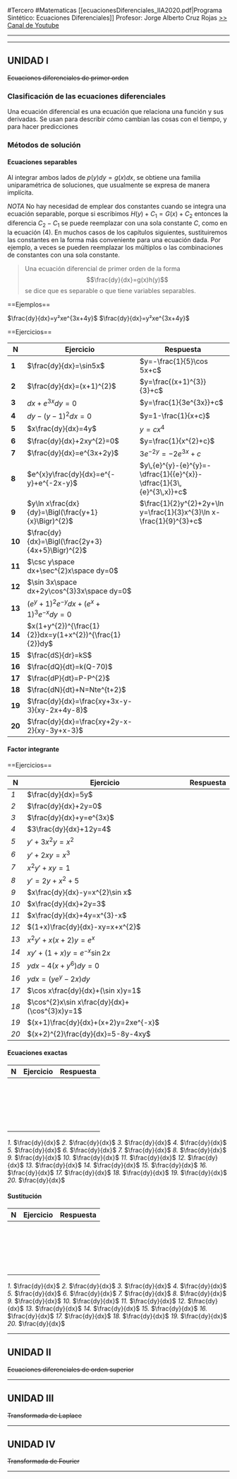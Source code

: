 #Tercero #Matematicas
[[ecuacionesDiferenciales_IIA2020.pdf|Programa Sintético: Ecuaciones Diferenciales]]
Profesor: Jorge Alberto Cruz Rojas [ >> Canal de Youtube](https://www.youtube.com/@SinlimitesconJorge)
____
----

## UNIDAD I
~~Ecuaciones diferenciales de primer orden~~
### Clasificación de las ecuaciones diferenciales

Una ecuación diferencial es una ecuación que relaciona una función y sus derivadas. Se usan para describir cómo cambian las cosas con el tiempo, y para hacer predicciones

### Métodos de solución
#### Ecuaciones separables
Al integrar ambos lados de $p(y)dy=g(x)dx$, se obtiene una familia uniparamétrica de soluciones, que usualmente se expresa de manera implícita. 

_NOTA_ No hay necesidad de emplear dos constantes cuando se integra una ecuación separable, porque si escribimos $H(y)+C_{1}=G(x)+C_{2}$ entonces la diferencia $C_{2}-C_{1}$ se puede reemplazar con una sola constante $C$, como en la ecuación (4). En muchos casos de los capítulos siguientes, sustituiremos las constantes en la forma más conveniente para una ecuación dada. Por ejemplo, a veces se pueden reemplazar los múltiplos o las combinaciones de constantes con una sola constante.

>Una ecuación diferencial de primer orden de la forma
$$\frac{dy}{dx}=g(x)h(y)$$
 se dice que es separable o que tiene variables separables.

==Ejemplos==

$\frac{dy}{dx}=y²xe^{3x+4y}$
$\frac{dy}{dx}=y²xe^{3x+4y}$


==Ejercicios==

| N      | Ejercicio                                               | Respuesta                                                           |
| ------ | ------------------------------------------------------- | ------------------------------------------------------------------- |
| __1__  | $\frac{dy}{dx}=\sin5x$                                  | $y=-\frac{1}{5}\cos 5x+c$                                           |
| __2__  | $\frac{dy}{dx}=(x+1)^{2}$                               | $y=\frac{(x+1)^{3}}{3}+c$                                           |
| __3__  | $dx+e^{3x}dy=0$                                         | $y=\frac{1}{3e^{3x}}+c$                                             |
| __4__  | $dy-(y-1)^{2}dx=0$                                      | $y=1-\frac{1}{x+c}$                                                 |
| __5__  | $x\frac{dy}{dx}=4y$                                     | $y=cx^{4}$                                                          |
| __6__  | $\frac{dy}{dx}+2xy^{2}=0$                               | $y=\frac{1}{x^{2}+c}$                                               |
| __7__  | $\frac{dy}{dx}=e^{3x+2y}$                               | $3e^{-2y}=-2e^{3x}+c$                                               |
| __8__  | $e^{x}y\frac{dy}{dx}=e^{-y}+e^{-2x-y}$                  | $y\,{e}^{y}-{e}^{y}=-\dfrac{1}{{e}^{x}}-\dfrac{1}{3\,{e}^{3\,x}}+c$ |
| __9__  | $y\ln x\frac{dx}{dy}=\Bigl(\frac{y+1}{x}\Bigr)^{2}$     | $\frac{1}{2}y^{2}+2y+\ln y=\frac{1}{3}x^{3}\ln x-\frac{1}{9}^{3}+c$ |
| __10__ | $\frac{dy}{dx}=\Bigl(\frac{2y+3}{4x+5}\Bigr)^{2}$       |                                                                     |
| __11__ | $\csc y\space dx+\sec^{2}x\space dy=0$                  |                                                                     |
| __12__ | $\sin 3x\space dx+2y\cos^{3}3x\space dy=0$              |                                                                     |
| __13__ | $(e^{y}+1)^{2}e^{-y}dx+(e^{x}+1)^{3}e^{-x}dy=0$         |                                                                     |
| __14__ | $x(1+y^{2})^{\frac{1}{2}}dx=y(1+x^{2})^{\frac{1}{2}}dy$ |                                                                     |
| __15__ | $\frac{dS}{dr}=kS$                                      |                                                                     |
| __16__ | $\frac{dQ}{dt}=k(Q-70)$                                 |                                                                     |
| __17__ | $\frac{dP}{dt}=P-P^{2}$                                 |                                                                     |
| __18__ | $\frac{dN}{dt}+N=Nte^{t+2}$                             |                                                                     |
| __19__ | $\frac{dy}{dx}=\frac{xy+3x-y-3}{xy-2x+4y-8}$            |                                                                     |
| __20__ | $\frac{dy}{dx}=\frac{xy+2y-x-2}{xy-3y+x-3}$             |                                                                     |

#### Factor integrante

==Ejercicios==

| N    | Ejercicio                                     | Respuesta |
| ---- | --------------------------------------------- | --------- |
| _1_  | $\frac{dy}{dx}=5y$                            |           |
| _2_  | $\frac{dy}{dx}+2y=0$                          |           |
| _3_  | $\frac{dy}{dx}+y=e^{3x}$                      |           |
| _4_  | $3\frac{dy}{dx}+12y=4$                        |           |
| _5_  | $y'+3x^{2}y=x^{2}$                            |           |
| _6_  | $y'+2xy=x^{3}$                                |           |
| _7_  | $x^{2}y'+xy=1$                                |           |
| _8_  | $y'=2y+x^{2}+5$                               |           |
| _9_  | $x\frac{dy}{dx}-y=x^{2}\sin x$                |           |
| _10_ | $x\frac{dy}{dx}+2y=3$                         |           |
| _11_ | $x\frac{dy}{dx}+4y=x^{3}-x$                   |           |
| _12_ | $(1+x)\frac{dy}{dx}-xy=x+x^{2}$               |           |
| _13_ | $x^{2}y'+x(x+2)y=e^{x}$                       |           |
| _14_ | $xy'+(1+x)y=e^{-x}\sin2x$                     |           |
| _15_ | $ydx-4(x+y^{6})dy=0$                          |           |
| _16_ | $ydx=(ye^{y}-2x)dy$                           |           |
| _17_ | $\cos x\frac{dy}{dx}+(\sin x)y=1$             |           |
| _18_ | $\cos^{2}x\sin x\frac{dy}{dx}+(\cos^{3}x)y=1$ |           |
| _19_ | $(x+1)\frac{dy}{dx}+(x+2)y=2xe^{-x}$          |           |
| _20_ | $(x+2)^{2}\frac{dy}{dx}=5-8y-4xy$             |           |

#### Ecuaciones exactas

| N   | Ejercicio | Respuesta |
| --- | --------- | --------- |
|     |           |           |
|     |           |           |
|     |           |           |
|     |           |           |
|     |           |           |
|     |           |           |
|     |           |           |
|     |           |           |
|     |           |           |
|     |           |           |
|     |           |           |
|     |           |           |
|     |           |           |
|     |           |           |
|     |           |           |
|     |           |           |
|     |           |           |
|     |           |           |
|     |           |           |
|     |           |           |
_1._ $\frac{dy}{dx}$
_2._ $\frac{dy}{dx}$
_3._ $\frac{dy}{dx}$
_4._ $\frac{dy}{dx}$
_5._ $\frac{dy}{dx}$
_6._ $\frac{dy}{dx}$
_7._ $\frac{dy}{dx}$
_8._ $\frac{dy}{dx}$
_9._ $\frac{dy}{dx}$
_10._ $\frac{dy}{dx}$
_11._ $\frac{dy}{dx}$
_12._ $\frac{dy}{dx}$
_13._ $\frac{dy}{dx}$
_14._ $\frac{dy}{dx}$
_15._ $\frac{dy}{dx}$
_16._ $\frac{dy}{dx}$
_17._ $\frac{dy}{dx}$
_18._ $\frac{dy}{dx}$
_19._ $\frac{dy}{dx}$
_20._ $\frac{dy}{dx}$

#### Sustitución

| N   | Ejercicio | Respuesta |
| --- | --------- | --------- |
|     |           |           |
|     |           |           |
|     |           |           |
|     |           |           |
|     |           |           |
|     |           |           |
|     |           |           |
|     |           |           |
|     |           |           |
|     |           |           |
|     |           |           |
|     |           |           |
|     |           |           |
|     |           |           |
|     |           |           |
|     |           |           |
|     |           |           |
|     |           |           |
|     |           |           |
|     |           |           |
_1._ $\frac{dy}{dx}$
_2._ $\frac{dy}{dx}$
_3._ $\frac{dy}{dx}$
_4._ $\frac{dy}{dx}$
_5._ $\frac{dy}{dx}$
_6._ $\frac{dy}{dx}$
_7._ $\frac{dy}{dx}$
_8._ $\frac{dy}{dx}$
_9._ $\frac{dy}{dx}$
_10._ $\frac{dy}{dx}$
_11._ $\frac{dy}{dx}$
_12._ $\frac{dy}{dx}$
_13._ $\frac{dy}{dx}$
_14._ $\frac{dy}{dx}$
_15._ $\frac{dy}{dx}$
_16._ $\frac{dy}{dx}$
_17._ $\frac{dy}{dx}$
_18._ $\frac{dy}{dx}$
_19._ $\frac{dy}{dx}$
_20._ $\frac{dy}{dx}$

----
## UNIDAD II
~~Ecuaciones diferenciales de orden superior~~


----
## UNIDAD III
~~Transformada de Laplace~~


----
## UNIDAD IV
~~Transformada de Fourier~~

____

